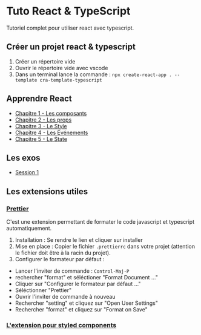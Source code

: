 # Tuto React & TypeScript

Tutoriel complet pour utiliser react avec typescript.

## Créer un projet react & typescript

1. Créer un répertoire vide
2. Ouvrir le répertoire vide avec vscode
3. Dans un terminal lance la commande : `npx create-react-app . --template cra-template-typescript`

## Apprendre React

- [Chapitre 1 - Les composants](./doc/components.md)
- [Chapitre 2 - Les props](./doc/props.md)
- [Chapitre 3 - Le Style](./doc/style.md)
- [Chapitre 4 - Les Événements](./doc/events.md)
- [Chapitre 5 - Le State](./doc/state.md)

## Les exos

- [Session 1](./doc/exos/session1.md)

## Les extensions utiles

### [Prettier](https://marketplace.visualstudio.com/items?itemName=esbenp.prettier-vscode)

C'est une extension permettant de formater le code javascript et typescript automatiquement.

1. Installation : Se rendre le lien et cliquer sur installer
2. Mise en place : Copier le fichier `.prettierrc` dans votre projet (attention le fichier doit être à la racin du projet).
3. Configurer le formateur par défaut :

- Lancer l'inviter de commande : `Control-Maj-P`
- rechercher "format" et séléctioner "Format Document ..."
- Cliquer sur "Configurer le formateur par défaut ..."
- Séléctionner "Prettier"
- Ouvrir l'inviter de commande à nouveau
- Rechercher "setting" et cliquez sur "Open User Settings"
- Rechercher "format" et cliquez sur "Format on Save"

### [L'extension pour styled components](https://marketplace.visualstudio.com/items?itemName=styled-components.vscode-styled-components)
